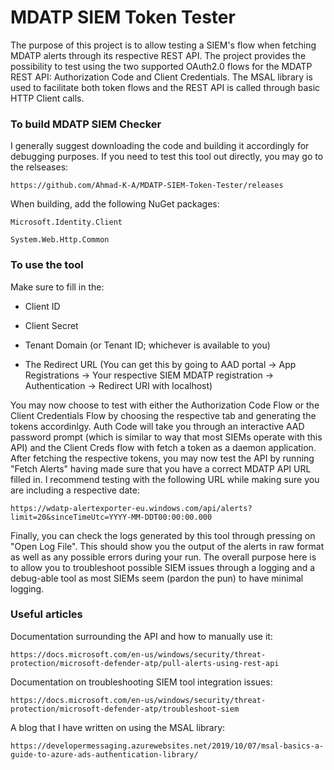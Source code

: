 # MDATP SIEM Token Tester
The purpose of this project is to allow testing a SIEM's flow when fetching MDATP alerts through its respective REST API. The project provides the possibility to test using the two supported OAuth2.0 flows for the MDATP REST API: Authorization Code and Client Credentials. The MSAL library is used to facilitate both token flows and the REST API is called through basic HTTP Client calls.

### To build MDATP SIEM Checker

I generally suggest downloading the code and building it accordingly for debugging purposes. If you need to test this tool out directly, you may go to the relseases:

    https://github.com/Ahmad-K-A/MDATP-SIEM-Token-Tester/releases

When building, add the following NuGet packages:

    Microsoft.Identity.Client

    System.Web.Http.Common

### To use the tool

Make sure to fill in the:

  * Client ID 
  
  * Client Secret   
 
  * Tenant Domain (or Tenant ID; whichever is available to you)
  
  * The Redirect URL (You can get this by going to AAD portal -> App Registrations -> Your respective SIEM MDATP registration -> Authentication -> Redirect URI with localhost)

You may now choose to test with either the Authorization Code Flow or the Client Credentials Flow by choosing the respective tab and generating the tokens accordinlgy. Auth Code will take you through an interactive AAD password prompt (which is similar to way that most SIEMs operate with this API) and the Client Creds flow with fetch a token as a daemon application. After fetching the respective tokens, you may now test the API by running "Fetch Alerts" having made sure that you have a correct MDATP API URL filled in. I recommend testing with the following URL while making sure you are including a respective date:
    
    https://wdatp-alertexporter-eu.windows.com/api/alerts?limit=20&sinceTimeUtc=YYYY-MM-DDT00:00:00.000
    
Finally, you can check the logs generated by this tool through pressing on "Open Log File". This should show you the output of the alerts in raw format as well as any possible errors during your run. The overall purpose here is to allow you to troubleshoot possible SIEM issues through a logging and a debug-able tool as most SIEMs seem (pardon the pun) to have minimal logging.

### Useful articles

Documentation surrounding the API and how to manually use it:

    https://docs.microsoft.com/en-us/windows/security/threat-protection/microsoft-defender-atp/pull-alerts-using-rest-api

Documentation on troubleshooting SIEM tool integration issues:

    https://docs.microsoft.com/en-us/windows/security/threat-protection/microsoft-defender-atp/troubleshoot-siem

A blog that I have written on using the MSAL library:

    https://developermessaging.azurewebsites.net/2019/10/07/msal-basics-a-guide-to-azure-ads-authentication-library/
